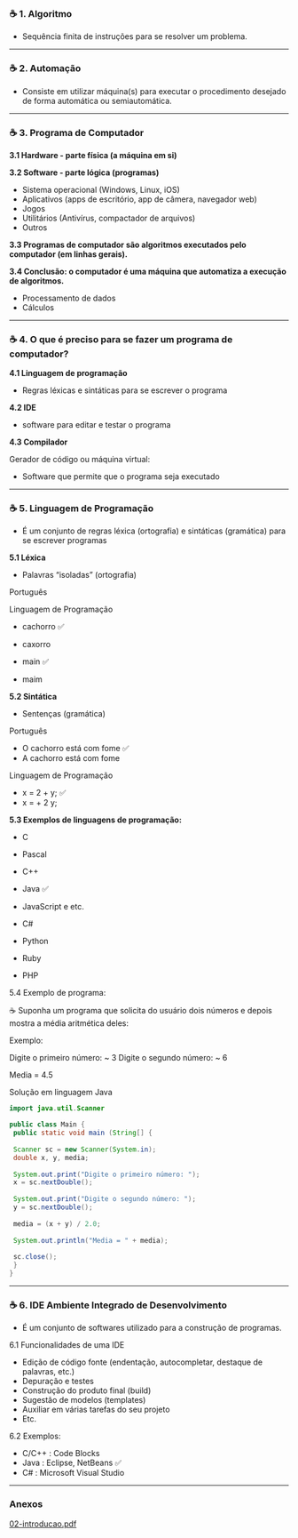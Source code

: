 ### ☕ 1. Algoritmo

- Sequência finita de instruções para se resolver um problema.

---

### ☕ 2. Automação

- Consiste em utilizar máquina(s) para executar o procedimento
desejado de forma automática ou semiautomática.

---

### ☕ **3. Programa de Computador**

**3.1  Hardware - parte física (a máquina em si)**

**3.2 Software - parte lógica (programas)**

- Sistema operacional (Windows, Linux, iOS)
- Aplicativos (apps de escritório, app de câmera, navegador web)
- Jogos
- Utilitários (Antivírus, compactador de arquivos)
- Outros

**3.3 Programas de computador são algoritmos executados pelo computador (em linhas gerais).**

**3.4 Conclusão: o computador é uma máquina que automatiza a execução de algoritmos.**

- Processamento de dados
- Cálculos

---

### ☕ **4. O que é preciso para se fazer um programa de computador?**

**4.1 Linguagem de programação**

- Regras léxicas e sintáticas para se escrever o programa

**4.2 IDE**

- software para editar e testar o programa

**4.3 Compilador**

Gerador de código ou máquina virtual:

- Software que permite que o programa seja executado

---

### ☕ 5. Linguagem de Programação

- É um conjunto de regras léxica (ortografia) e sintáticas (gramática) para se escrever programas

**5.1 Léxica**

- Palavras “isoladas” (ortografia)

Português

Linguagem de Programação

- cachorro ✅
- caxorro

- main ✅
- maim

**5.2 Sintática**

- Sentenças (gramática)

Português

- O cachorro está com fome ✅
- A cachorro está com fome

Linguagem de Programação

- x = 2 + y; ✅
- x = + 2 y;

**5.3 Exemplos de linguagens de programação:**

- C
- Pascal
- C++
- Java ✅
- JavaScript e etc.

- C#
- Python
- Ruby
- PHP

5.4 Exemplo de programa:

<aside>
☕ Suponha um programa que solicita do usuário dois números e depois mostra a média aritmética deles:

Exemplo: 

Digite o primeiro número:
~ 3
Digite o segundo número: 
~ 6

Media = 4.5

</aside>

Solução em linguagem Java

```java
import java.util.Scanner

public class Main {
 public static void main (String[] {
 
 Scanner sc = new Scanner(System.in);
 double x, y, media;
 
 System.out.print("Digite o primeiro número: ");
 x = sc.nextDouble();
 
 System.out.print("Digite o segundo número: ");
 y = sc.nextDouble();
 
 media = (x + y) / 2.0;
 
 System.out.println("Media = " + media);
 
 sc.close();
 }
}
```

---

### ☕ 6. IDE Ambiente Integrado de Desenvolvimento

- É um conjunto de softwares utilizado para a construção de programas.

6.1 Funcionalidades de uma IDE

- Edição de código fonte (endentação, autocompletar, destaque de palavras, etc.)
- Depuração e testes
- Construção do produto final (build)
- Sugestão de modelos (templates)
- Auxiliar em várias tarefas do seu projeto
- Etc.

6.2 Exemplos:

- C/C++ : Code Blocks
- Java : Eclipse, NetBeans  ✅
- C# : Microsoft Visual Studio

---

### Anexos

[02-introducao.pdf](https://prod-files-secure.s3.us-west-2.amazonaws.com/1b28da91-f02b-407b-b2c8-6720e71da69e/64578581-ccaf-4428-bfe7-52afcbf8bf79/02-introducao.pdf)
